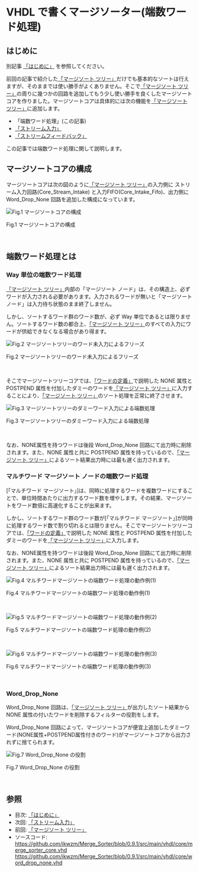 
# VHDL で書くマージソーター(端数ワード処理)



## はじめに


別記事 [「はじめに」] を参照してください。

前回の記事で紹介した[「マージソート ツリー」]だけでも基本的なソートは行えますが、そのままでは使い勝手がよくありません。そこで[「マージソート ツリー」]の周りに幾つかの回路を追加してもう少し使い勝手を良くしたマージソートコアを作りました。マージソートコアは具体的には次の機能を[「マージソート ツリー」]に追加します。
  * 「端数ワード処理」(この記事)
  * [「ストリーム入力」]
  * [「ストリームフィードバック」]



この記事では端数ワード処理に関して説明します。




## マージソートコアの構成


マージソートコアは次の図のように[「マージソート ツリー」]の入力側に ストリーム入力回路(Core_Stream_Intake) と入力FIFO(Core_Intake_Fifo)、出力側にWord_Drop_None 回路を追加した構成になっています。


![Fig.1 マージソートコアの構成](image/10_merge_sort_core_1_1.jpg "Fig.1 マージソートコアの構成")

Fig.1 マージソートコアの構成

<br />




## 端数ワード処理とは



### Way 単位の端数ワード処理


[「マージソート ツリー」]内部の「マージソート ノード」は、その構造上、必ずワードが入力される必要があります。入力されるワードが無いと「マージソート ノード」は入力待ち状態のまま終了しません。

しかし、ソートするワード群のワード数が、必ず Way 単位であるとは限りません。ソートするワード数の都合上、[「マージソート ツリー」]のすべての入力にワードが供給できなくなる場合があり得ます。


![Fig.2 マージソートツリーのワード未入力によるフリーズ](image/10_merge_sort_core_1_2.jpg "Fig.2 マージソートツリーのワード未入力によるフリーズ")

Fig.2 マージソートツリーのワード未入力によるフリーズ

<br />



そこでマージソートツリーコアでは、[「ワードの定義」]で説明した NONE 属性と POSTPEND 属性を付加したダミーのワードを[「マージソート ツリー」]に入力することにより、[「マージソート ツリー」]のソート処理を正常に終了させます。


![Fig.3 マージソートツリーのダミーワード入力による端数処理](image/10_merge_sort_core_1_3.jpg "Fig.3 マージソートツリーのダミーワード入力による端数処理")

Fig.3 マージソートツリーのダミーワード入力による端数処理

<br />

なお、NONE属性を持つワードは後段 Word_Drop_None 回路にて出力時に削除されます。また、NONE 属性と共に POSTPEND 属性を持っているので、[「マージソート ツリー」]によるソート結果出力時には最も遅く出力されます。


### マルチワード マージソート ノードの端数ワード処理


[「マルチワード マージソート」]は、同時に処理するワードを複数ワードにすることで、単位時間あたりに出力するワード数を増やします。その結果、マージソートをワード数倍に高速化することが出来ます。

しかし、ソートするワード群のワード数が[「マルチワード マージソート」]が同時に処理するワード数で割り切れるとは限りません。そこでマージソートツリーコアでは、[「ワードの定義」]で説明した NONE 属性と POSTPEND 属性を付加したダミーのワードを[「マージソート ツリー」]に入力します。

なお、NONE属性を持つワードは後段 Word_Drop_None 回路にて出力時に削除されます。また、NONE 属性と共に POSTPEND 属性を持っているので、[「マージソート ツリー」]によるソート結果出力時には最も遅く出力されます。


![Fig.4 マルチワードマージソートの端数ワード処理の動作例(1)](image/10_merge_sort_core_1_4.jpg "Fig.4 マルチワードマージソートの端数ワード処理の動作例(1)")

Fig.4 マルチワードマージソートの端数ワード処理の動作例(1)

<br />


![Fig.5 マルチワードマージソートの端数ワード処理の動作例(2)](image/10_merge_sort_core_1_5.jpg "Fig.5 マルチワードマージソートの端数ワード処理の動作例(2)")

Fig.5 マルチワードマージソートの端数ワード処理の動作例(2)

<br />




![Fig.6 マルチワードマージソートの端数ワード処理の動作例(3)](image/10_merge_sort_core_1_6.jpg "Fig.6 マルチワードマージソートの端数ワード処理の動作例(3)")

Fig.6 マルチワードマージソートの端数ワード処理の動作例(3)

<br />


### Word_Drop_None


Word_Drop_None 回路は、[「マージソート ツリー」]が出力したソート結果から NONE 属性の付いたワードを削除するフィルターの役割をします。

Word_Drop_None 回路によって、マージソートコアが便宜上追加したダミーワード(NONE属性+POSTPEND属性付きのワード)がマージソートコアから出力されずに捨てられます。


![Fig.7 Word_Drop_None の役割](image/10_merge_sort_core_1_7.jpg "Fig.7 Word_Drop_None の役割")

Fig.7 Word_Drop_None の役割

<br />


## 参照

* 目次: [「はじめに」]
* 次回: [「ストリーム入力」] 
* 前回: [「マージソート ツリー」]
* ソースコード:   
https://github.com/ikwzm/Merge_Sorter/blob/0.9.1/src/main/vhdl/core/merge_sorter_core.vhd   
https://github.com/ikwzm/Merge_Sorter/blob/0.9.1/src/main/vhdl/core/word_drop_none.vhd

 


[「はじめに」]: ./01_introduction.md "「VHDL で書くマージソーター(はじめに)」"
[「ワードの定義」]: ./02_word_package.md "「VHDL で書くマージソーター(ワードの定義)」"
[「ワード比較器」]: ./03_word_compare.md "「VHDL で書くマージソーター(ワード比較器)」"
[「ソーティングネットワーク」]: ./04_sorting_network.md "「VHDL で書くマージソーター(ソーティングネットワーク)」"
[「バイトニックマージソート」]: ./05_bitonic_sorter.md "「VHDL で書くマージソーター(バイトニックマージソート)」"
[「バッチャー奇偶マージソート」]: ./06_oddeven_sorter.md "「VHDL で書くマージソーター(バッチャー奇偶マージソート)」"
[「シングルワード マージソート ノード」]: ./07_merge_sort_node_single.md "「VHDL で書くマージソーター(シングルワード マージソート ノード)」"
[「マルチワード マージソート ノード」]: ./08_merge_sort_node_multi.md "「VHDL で書くマージソーター(マルチワード マージソート ノード)」"
[「マージソート ツリー」]: ./09_merge_sort_tree.md "「VHDL で書くマージソーター(マージソート ツリー)」"
[「端数ワード処理」]: ./10_merge_sort_core_1.md "「VHDL で書くマージソーター(端数ワード処理)」"
[「ストリーム入力」]: ./11_merge_sort_core_2.md "「VHDL で書くマージソーター(ストリーム入力)」"
[「ストリームフィードバック」]: ./12_merge_sort_core_3.md "「VHDL で書くマージソーター(ストリームフィードバック)」"
[「ArgSort IP」]: ./13_argsort.md "「VHDL で書くマージソーター(ArgSort IP)」"
[「ArgSort-Ultra96」]: https://github.com/ikwzm/ArgSort-Ultra96/blob/1.2.1/doc/ja/argsort-ultra96.md "「VHDL で書くマージソーター(ArgSort-Ultra96)」"
[「ArgSort-Kv260」]: https://github.com/ikwzm/ArgSort-Kv260/blob/1.2.1/doc/ja/argsort-Kv260.md "「VHDL で書くマージソーター(ArgSort-Kv260)」"
[ACRi]: https://www.acri.c.titech.ac.jp/wp "アダプティブコンピューティング研究推進体(ACRi)"
[アダプティブコンピューティング研究推進体(ACRi)]: https://www.acri.c.titech.ac.jp/wp "アダプティブコンピューティング研究推進体(ACRi)"
[「FPGAを使って基本的なアルゴリズムのソーティングを劇的に高速化(1)」]: https://www.acri.c.titech.ac.jp/wordpress/archives/132 "「FPGAを使って基本的なアルゴリズムのソーティングを劇的に高速化(1)」"
[「FPGAを使って基本的なアルゴリズムのソーティングを劇的に高速化(2)」]: https://www.acri.c.titech.ac.jp/wordpress/archives/501 "「FPGAを使って基本的なアルゴリズムのソーティングを劇的に高速化(2)」"
[「FPGAを使って基本的なアルゴリズムのソーティングを劇的に高速化(3)」]: https://www.acri.c.titech.ac.jp/wordpress/archives/2393 "「FPGAを使って基本的なアルゴリズムのソーティングを劇的に高速化(3)」"
[「FPGAを使って基本的なアルゴリズムのソーティングを劇的に高速化(4)」]: https://www.acri.c.titech.ac.jp/wordpress/archives/3888 "「FPGAを使って基本的なアルゴリズムのソーティングを劇的に高速化(4)」"
[「FPGAを使って基本的なアルゴリズムのソーティングを劇的に高速化(5)」]: https://www.acri.c.titech.ac.jp/wordpress/archives/4713 "「FPGAを使って基本的なアルゴリズムのソーティングを劇的に高速化(5)」"
